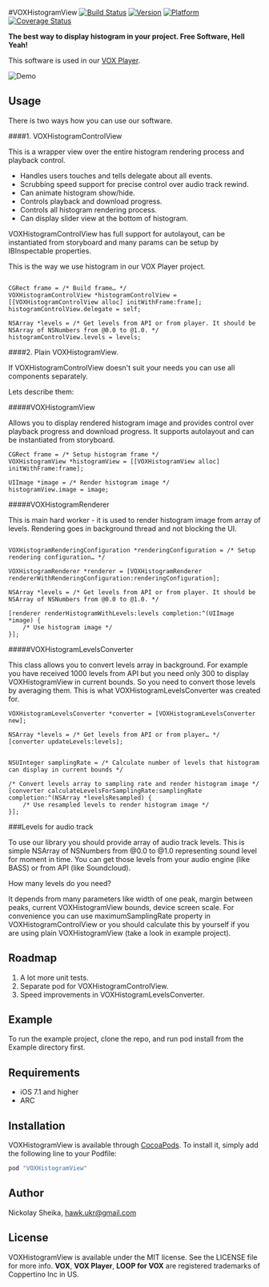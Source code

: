 #VOXHistogramView [![Build Status](https://travis-ci.org/Coppertino/VOXHistogramView.svg?branch=master)](https://travis-ci.org/Coppertino/VOXHistogramView) [![Version](https://img.shields.io/badge/version-0.1.0-cacaca.svg)](https://github.com/Coppertino/VOXHistogramView) [![Platform](https://img.shields.io/badge/platform-ios-blue.svg)](https://github.com/Coppertino/VOXHistogramView) [![Coverage Status](https://coveralls.io/repos/Coppertino/VOXHistogramView/badge.svg)](https://coveralls.io/r/Coppertino/VOXHistogramView)

**The best way to display histogram in your project. Free Software, Hell Yeah!**

This software is used in our [VOX Player](https://itunes.apple.com/us/app/vox-player/id916215494).

![Demo](https://github.com/Coppertino/VOXHistogramView/blob/master/Gif/demo.gif "Demo")


## Usage

There is two ways how you can use our software. 

####1. VOXHistogramControlView

This is a wrapper view over the entire histogram rendering process and playback control.

- Handles users touches and tells delegate about all events.
- Scrubbing speed support for precise control over audio track rewind.
- Can animate histogram show/hide.
- Controls playback and download progress.
- Controls all histogram rendering process. 
- Can display slider view at the bottom of histogram.

VOXHistogramControlView has full support for autolayout, can be instantiated from storyboard and many params can be setup by IBInspectable properties.

This is the way we use histogram in our VOX Player project. 


```objc

CGRect frame = /* Build frame… */
VOXHistogramControlView *histogramControlView = [[VOXHistogramControlView alloc] initWithFrame:frame];
histogramControlView.delegate = self;

NSArray *levels = /* Get levels from API or from player. It should be NSArray of NSNumbers from @0.0 to @1.0. */
histogramControlView.levels = levels;
```

####2. Plain VOXHistogramView.

If VOXHistogramControlView doesn't suit your needs you can use all components separately. 

Lets describe them:

#####VOXHistogramView 

Allows you to display rendered histogram image and provides control over playback progress and download progress. It supports autolayout and can be instantiated from storyboard.

```objc
CGRect frame = /* Setup histogram frame */
VOXHistogramView *histogramView = [[VOXHistogramView alloc] initWithFrame:frame];

UIImage *image = /* Render histogram image */
histogramView.image = image;
```

#####VOXHistogramRenderer

This is main hard worker - it is used to render histogram image from array of levels. Rendering goes in background thread and not blocking the UI.

```objc

VOXHistogramRenderingConfiguration *renderingConfiguration = /* Setup rendering configuration… */

VOXHistogramRenderer *renderer = [VOXHistogramRenderer rendererWithRenderingConfiguration:renderingConfiguration];

NSArray *levels = /* Get levels from API or from player. It should be NSArray of NSNumbers from @0.0 to @1.0. */

[renderer renderHistogramWithLevels:levels completion:^(UIImage *image) {
    /* Use histogram image */
}];
```

#####VOXHistogramLevelsConverter

This class allows you to convert levels array in background. For example you have received 1000 levels from API but you need only 300 to display VOXHistogramView in current bounds. So you need to convert those levels by averaging them. This is what VOXHistogramLevelsConverter was created for. 

```objc
VOXHistogramLevelsConverter *converter = [VOXHistogramLevelsConverter new];

NSArray *levels = /* Get levels from API or from player… */
[converter updateLevels:levels];

    
NSUInteger samplingRate = /* Calculate number of levels that histogram can display in current bounds */

/* Convert levels array to sampling rate and render histogram image */
[converter calculateLevelsForSamplingRate:samplingRate completion:^(NSArray *levelsResampled) {
    /* Use resampled levels to render histogram image */
}];

```

###Levels for audio track

To use our library you should provide array of audio track levels. This is simple NSArray of NSNumbers from @0.0 to @1.0 representing sound level for moment in time. You can get those levels from your audio engine (like BASS) or from API (like Soundcloud).

How many levels do you need?

It depends from many parameters like width of one peak, margin between peaks, current VOXHistogramView bounds, device screen scale. For convenience you can use maximumSamplingRate property in  VOXHistogramControlView or you should calculate this by yourself if you are using plain VOXHistogramView (take a look in example project).



## Roadmap

1. A lot more unit tests. 
2. Separate pod for VOXHistogramControlView.
3. Speed improvements in VOXHistogramLevelsConverter.

## Example

To run the example project, clone the repo, and run pod install from the Example directory first.

## Requirements

- iOS 7.1 and higher
- ARC

## Installation

VOXHistogramView is available through [CocoaPods](http://cocoapods.org). To install
it, simply add the following line to your Podfile:

```ruby
pod "VOXHistogramView"
```

## Author

Nickolay Sheika, hawk.ukr@gmail.com

## License

VOXHistogramView is available under the MIT license. See the LICENSE file for more info.
**VOX**, **VOX Player**, **LOOP for VOX** are registered trademarks of Coppertino Inc in US.

